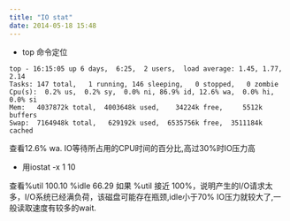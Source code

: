 ```yaml
---
title: "IO stat"
date: 2014-05-18 15:48
---
```


* top 命令定位

```
top - 16:15:05 up 6 days,  6:25,  2 users,  load average: 1.45, 1.77, 2.14
Tasks: 147 total,   1 running, 146 sleeping,   0 stopped,   0 zombie
Cpu(s):  0.2% us,  0.2% sy,  0.0% ni, 86.9% id, 12.6% wa,  0.0% hi,  0.0% si
Mem:   4037872k total,  4003648k used,    34224k free,     5512k buffers
Swap:  7164948k total,   629192k used,  6535756k free,  3511184k cached
```

查看12.6% wa. IO等待所占用的CPU时间的百分比,高过30%时IO压力高

* 用iostat -x 1 10

查看%util 100.10 %idle 66.29
如果 %util 接近 100%，说明产生的I/O请求太多，I/O系统已经满负荷，该磁盘可能存在瓶颈,idle小于70% IO压力就较大了,一般读取速度有较多的wait.
